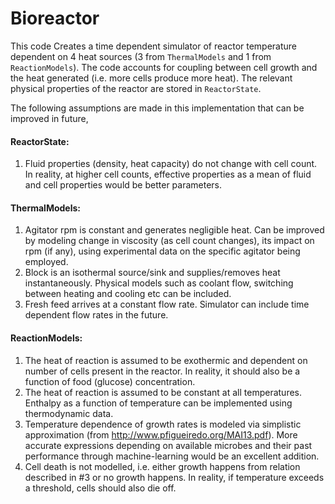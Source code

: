 # Bioreactor
This code Creates a time dependent simulator of reactor temperature dependent on 4 heat sources (3 from `ThermalModels` and 1 from `ReactionModels`). The code accounts for coupling between cell growth and the heat generated (i.e. more cells produce more heat). The relevant physical properties of the reactor are stored in `ReactorState`. 

The following assumptions are made in this implementation that can be improved in future,

#### ReactorState:
1. Fluid properties (density, heat capacity) do not change with cell count. In reality, at higher cell counts, effective properties as a mean of fluid and cell properties would be better parameters.

#### ThermalModels:
1. Agitator rpm is constant and generates negligible heat. Can be improved by modeling change in viscosity (as cell count changes), its impact on rpm (if any), using experimental data on the specific agitator being employed.
2. Block is an isothermal source/sink and supplies/removes heat instantaneously. Physical models such as coolant flow, switching between heating and cooling etc can be included.
3. Fresh feed arrives at a constant flow rate. Simulator can include time dependent flow rates in the future.

#### ReactionModels:
1. The heat of reaction is assumed to be exothermic and dependent on number of cells present in the reactor. In reality, it should also be a function of food (glucose) concentration.
2. The heat of reaction is assumed to be constant at all temperatures. Enthalpy as a function of temperature can be implemented using thermodynamic data.
3. Temperature dependence of growth rates is modeled via simplistic approximation (from http://www.pfigueiredo.org/MAI13.pdf). More accurate expressions depending on available microbes and their past performance through machine-learning would be an excellent addition.
4. Cell death is not modelled, i.e. either growth happens from relation described in #3 or no growth happens. In reality, if temperature exceeds a threshold, cells should also die off.


